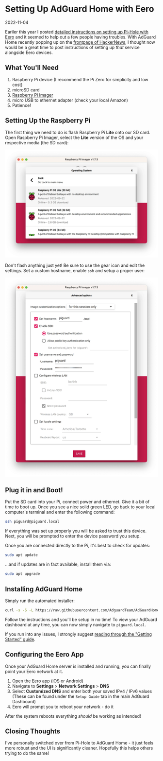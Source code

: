 # Setting Up AdGuard Home with Eero

2022-11-04

Eariler this year I posted [detailed instructions on setting up Pi-Hole with Eero](/eero) and it seemed to help out a few people having troubles. With AdGuard Home recently popping up on the [frontpage of HackerNews](https://news.ycombinator.com/item?id=33387678), I thought now would be a great time to post instructions of setting up *that* service alongside Eero devices.

## What You'll Need

1. Raspberry Pi device (I recommend the Pi Zero for simplicity and low cost)
2. microSD card
3. [Raspberry Pi Imager](https://www.raspberrypi.com/software/)
3. micro USB to ethernet adapter (check your local Amazon)
4. Patience!

## Setting Up the Raspberry Pi

The first thing we need to do is flash Raspberry Pi **Lite** onto our SD card. Open Raspberry Pi Imager, select the **Lite** version of the OS and your respective media (the SD card):

![Raspberry Pi Lite](/public/images/rpi-lite-os.webp)

Don't flash anything just yet! Be sure to use the gear icon and edit the settings. Set a custom hostname, enable `ssh` and setup a proper user:

![Imager settings](/public/images/rpi-adguard-1.webp)

## Plug it in and Boot!

Put the SD card into your Pi, connect power and ethernet. Give it a bit of time to boot up. Once you see a nice solid green LED, go back to your local computer's terminal and enter the following command:

```sh
ssh piguard@piguard.local
```

If everything was set up properly you will be asked to trust this device. Next, you will be prompted to enter the device password you setup.

Once you are connected directly to the Pi, it's best to check for updates:

```sh
sudo apt update
```

...and if updates are in fact available, install them via:

```sh
sudo apt upgrade
```

## Installing AdGuard Home

Simply run the automated installer:

```sh
curl -s -S -L https://raw.githubusercontent.com/AdguardTeam/AdGuardHome/master/scripts/install.sh | sh -s -- -v
```

Follow the instructions and you'll be setup in no time! To view your AdGuard dashboard at any time, you can now simply navigate to `piguard.local`.

If you run into any issues, I strongly suggest [reading through the "Getting Started" guide](https://github.com/AdguardTeam/AdGuardHome#getting-started).

## Configuring the Eero App

Once your AdGuard Home server is installed and running, you can finally point your Eero network at it.

1. Open the Eero app (iOS or Android)
2. Navigate to **Settings** > **Network Settings** > **DNS**
3. Select **Customized DNS** and enter both your saved IPv4 / IPv6 values (These can be found under the `Setup Guide` tab in the main AdGuard Dashboard)
4. Eero will prompt you to reboot your network - do it

After the system reboots everything *should* be working as intended!

## Closing Thoughts

I've personally switched over from Pi-Hole to AdGuard Home - it just feels more robust and the UI is significantly cleaner. Hopefully this helps others trying to do the same!

